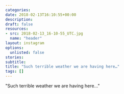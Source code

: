 ```yaml
---
categories:
date: 2018-02-13T16:10:55+00:00
description:
draft: false
resources:
- src: 2018-02-13_16-10-55_UTC.jpg
  name: "header"
layout: instagram
options:
  unlisted: false
stories:
subtitle:
title: "Such terrible weather we are having here…"
tags: []
---
```


"Such terrible weather we are having here…"
